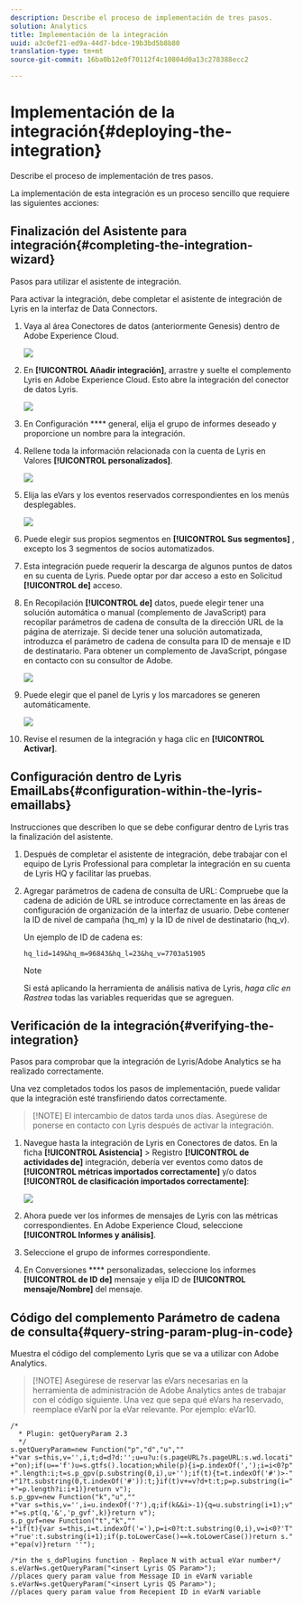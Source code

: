```yaml
---
description: Describe el proceso de implementación de tres pasos.
solution: Analytics
title: Implementación de la integración
uuid: a3c0ef21-ed9a-44d7-bdce-19b3bd5b8b80
translation-type: tm+mt
source-git-commit: 16ba0b12e0f70112f4c10804d0a13c278388ecc2

---
```



# Implementación de la integración{#deploying-the-integration}

Describe el proceso de implementación de tres pasos.

La implementación de esta integración es un proceso sencillo que requiere las siguientes acciones:

## Finalización del Asistente para integración{#completing-the-integration-wizard}

Pasos para utilizar el asistente de integración.

Para activar la integración, debe completar el asistente de integración de Lyris en la interfaz de Data Connectors.

1. Vaya al área Conectores de datos (anteriormente Genesis) dentro de Adobe Experience Cloud.

   ![](assets/data_connectors.png)

1. En **[!UICONTROL Añadir integración]**, arrastre y suelte el complemento Lyris en Adobe Experience Cloud. Esto abre la integración del conector de datos Lyris.

   ![](assets/add_integration.png)

1. En Configuración **** general, elija el grupo de informes deseado y proporcione un nombre para la integración.
1. Rellene toda la información relacionada con la cuenta de Lyris en Valores **[!UICONTROL personalizados]**.

   ![](assets/general_settings.png)

1. Elija las eVars y los eventos reservados correspondientes en los menús desplegables.

   ![](assets/variable_mapping.png)

1. Puede elegir sus propios segmentos en **[!UICONTROL Sus segmentos]** , excepto los 3 segmentos de socios automatizados.
1. Esta integración puede requerir la descarga de algunos puntos de datos en su cuenta de Lyris. Puede optar por dar acceso a esto en Solicitud **[!UICONTROL de]** acceso.
1. En Recopilación **[!UICONTROL de]** datos, puede elegir tener una solución automática o manual (complemento de JavaScript) para recopilar parámetros de cadena de consulta de la dirección URL de la página de aterrizaje. Si decide tener una solución automatizada, introduzca el parámetro de cadena de consulta para ID de mensaje e ID de destinatario. Para obtener un complemento de JavaScript, póngase en contacto con su consultor de Adobe.

   ![](assets/data_collection.png)

1. Puede elegir que el panel de Lyris y los marcadores se generen automáticamente.

   ![](assets/dashboard_generation.png)

1. Revise el resumen de la integración y haga clic en **[!UICONTROL Activar]**.

## Configuración dentro de Lyris EmailLabs{#configuration-within-the-lyris-emaillabs}

Instrucciones que describen lo que se debe configurar dentro de Lyris tras la finalización del asistente.

1. Después de completar el asistente de integración, debe trabajar con el equipo de Lyris Professional para completar la integración en su cuenta de Lyris HQ y facilitar las pruebas.
1. Agregar parámetros de cadena de consulta de URL: Compruebe que la cadena de adición de URL se introduce correctamente en las áreas de configuración de organización de la interfaz de usuario. Debe contener la ID de nivel de campaña (hq_m) y la ID de nivel de destinatario (hq_v).

   Un ejemplo de ID de cadena es:

   ```
   hq_lid=149&hq_m=96843&hq_l=23&hq_v=7703a51905
   ```

   >[!NOTE]
   >
   >Si está aplicando la herramienta de análisis nativa de Lyris, *haga clic en Rastrea* todas las variables requeridas que se agreguen.

## Verificación de la integración{#verifying-the-integration}

Pasos para comprobar que la integración de Lyris/Adobe Analytics se ha realizado correctamente.

Una vez completados todos los pasos de implementación, puede validar que la integración esté transfiriendo datos correctamente.

> [!NOTE] El intercambio de datos tarda unos días. Asegúrese de ponerse en contacto con Lyris después de activar la integración.

1. Navegue hasta la integración de Lyris en Conectores de datos. En la ficha **[!UICONTROL Asistencia]** &gt; Registro **[!UICONTROL de actividades de]** integración, debería ver eventos como datos de **[!UICONTROL métricas importados correctamente]** y/o datos **[!UICONTROL de clasificación importados correctamente]**:

   ![](assets/integration_info.png)

1. Ahora puede ver los informes de mensajes de Lyris con las métricas correspondientes. En Adobe Experience Cloud, seleccione **[!UICONTROL Informes y análisis]**.
1. Seleccione el grupo de informes correspondiente.
1. En Conversiones **** personalizadas, seleccione los informes **[!UICONTROL de ID de]** mensaje y elija ID de **[!UICONTROL mensaje/Nombre]** del mensaje.

## Código del complemento Parámetro de cadena de consulta{#query-string-param-plug-in-code}

Muestra el código del complemento Lyris que se va a utilizar con Adobe Analytics.

> [!NOTE] Asegúrese de reservar las eVars necesarias en la herramienta de administración de Adobe Analytics antes de trabajar con el código siguiente. Una vez que sepa qué eVars ha reservado, reemplace eVarN por la eVar relevante. Por ejemplo: eVar10.

```
/* 
  * Plugin: getQueryParam 2.3 
  */ 
s.getQueryParam=new Function("p","d","u","" 
+"var s=this,v='',i,t;d=d?d:'';u=u?u:(s.pageURL?s.pageURL:s.wd.locati" 
+"on);if(u=='f')u=s.gtfs().location;while(p){i=p.indexOf(',');i=i<0?p" 
+".length:i;t=s.p_gpv(p.substring(0,i),u+'');if(t){t=t.indexOf('#')>-" 
+"1?t.substring(0,t.indexOf('#')):t;}if(t)v+=v?d+t:t;p=p.substring(i=" 
+"=p.length?i:i+1)}return v"); 
s.p_gpv=new Function("k","u","" 
+"var s=this,v='',i=u.indexOf('?'),q;if(k&&i>-1){q=u.substring(i+1);v" 
+"=s.pt(q,'&','p_gvf',k)}return v"); 
s.p_gvf=new Function("t","k","" 
+"if(t){var s=this,i=t.indexOf('='),p=i<0?t:t.substring(0,i),v=i<0?'T" 
+"rue':t.substring(i+1);if(p.toLowerCase()==k.toLowerCase())return s." 
+"epa(v)}return ''"); 
 
/*in the s_doPlugins function - Replace N with actual eVar number*/ 
s.eVarN=s.getQueryParam("<insert Lyris QS Param>");  
//places query param value from Message ID in eVarN variable s.eVarN=s.getQueryParam("<insert Lyris QS Param>");  
//places query param value from Recepient ID in eVarN variable 
```
